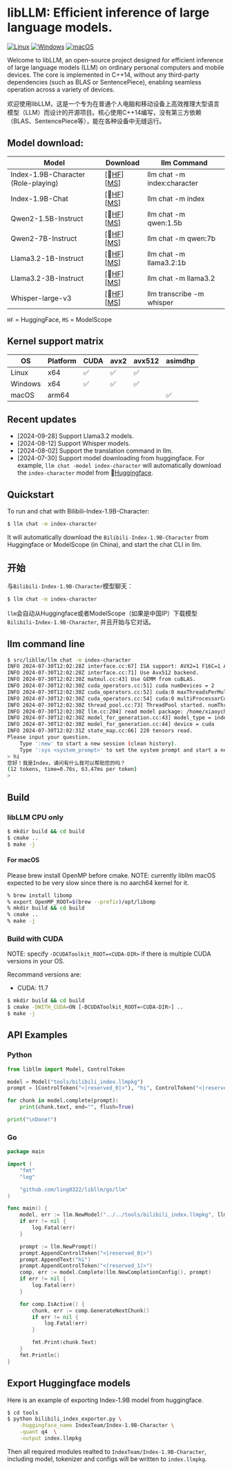 # libLLM: Efficient inference of large language models.

[![Linux](https://github.com/ling0322/libllm/actions/workflows/cmake-linux.yml/badge.svg?branch=main)](https://github.com/ling0322/libllm/actions/workflows/cmake-linux.yml) [![Windows](https://github.com/ling0322/libllm/actions/workflows/cmake-windows.yml/badge.svg?branch=main)](https://github.com/ling0322/libllm/actions/workflows/cmake-windows.yml) [![macOS](https://github.com/ling0322/libllm/actions/workflows/cmake-darwin.yml/badge.svg?branch=main)](https://github.com/ling0322/libllm/actions/workflows/cmake-darwin.yml)

Welcome to libLLM, an open-source project designed for efficient inference of large language models (LLM) on ordinary personal computers and mobile devices. The core is implemented in C++14, without any third-party dependencies (such as BLAS or SentencePiece), enabling seamless operation across a variety of devices.

欢迎使用libLLM，这是一个专为在普通个人电脑和移动设备上高效推理大型语言模型（LLM）而设计的开源项目。核心使用C++14编写，没有第三方依赖（BLAS、SentencePiece等），能在各种设备中无缝运行。

## Model download:

| Model       | Download       |  llm Command  |
|-------------|----------------|---------------|
| Index-1.9B-Character (Role-playing) | [🤗[HF](https://huggingface.co/ling0322/bilibili-index-1.9b-libllm/blob/main/bilibili-index-1.9b-character-q4.llmpkg)] [[MS](https://modelscope.cn/models/ling0322/bilibili-index-libllm/file/view/master?fileName=bilibili-index-1.9b-character-q4.llmpkg&status=2)] | llm chat -m index:character |
| Index-1.9B-Chat | [🤗[HF](https://huggingface.co/ling0322/bilibili-index-1.9b-libllm/blob/main/bilibili-index-1.9b-chat-q4.llmpkg)] [[MS](https://modelscope.cn/models/ling0322/bilibili-index-libllm/file/view/master?fileName=bilibili-index-1.9b-chat-q4.llmpkg&status=2)] | llm chat -m index |
| Qwen2-1.5B-Instruct | [🤗[HF](https://huggingface.co/ling0322/qwen-libllm/blob/main/qwen2-1.5b-instruct-q4.llmpkg)] [[MS](https://modelscope.cn/models/ling0322/qwen2-libllm/file/view/master?fileName=qwen2-1.5b-instruct-q4.llmpkg&status=2)] | llm chat -m qwen:1.5b |
| Qwen2-7B-Instruct | [🤗[HF](https://huggingface.co/ling0322/qwen-libllm/blob/main/qwen2-7b-instruct-q4.llmpkg)] [[MS](https://modelscope.cn/models/ling0322/qwen2-libllm/file/view/master?fileName=qwen2-7b-instruct-q4.llmpkg&status=2)] | llm chat -m qwen:7b |
| Llama3.2-1B-Instruct | [🤗[HF](https://huggingface.co/ling0322/llama3.2-libllm/resolve/main/llama3.2-1b-instruct-q4.llmpkg)] [[MS](https://modelscope.cn/models/ling0322/whisper-libllm/file/view/master?fileName=whisper-large-v3-q4.llmpkg&status=2)] | llm chat -m llama3.2:1b |
| Llama3.2-3B-Instruct | [🤗[HF](https://huggingface.co/ling0322/llama3.2-libllm/resolve/main/llama3.2-3b-instruct-q4.llmpkg)] [[MS](https://modelscope.cn/models/ling0322/whisper-libllm/file/view/master?fileName=whisper-large-v3-q4.llmpkg&status=2)] | llm chat -m llama3.2 |
| Whisper-large-v3 | [🤗[HF](https://huggingface.co/ling0322/whisper-libllm/resolve/main/whisper-large-v3-q4.llmpkg)] [[MS](https://modelscope.cn/models/ling0322/whisper-libllm/file/view/master?fileName=whisper-large-v3-q4.llmpkg&status=2)] |  llm transcribe -m whisper |

`HF` = HuggingFace, `MS` = ModelScope

## Kernel support matrix

| OS       |  Platform | CUDA       |  avx2  |  avx512 | asimdhp |
|----------|-----------|------------|--------|---------|---------|
| Linux    | x64       | ✅         | ✅     | ✅       |         |
| Windows  | x64       | ✅         | ✅     | ✅       |         |
| macOS    | arm64     |            |        |         | ✅      |

## Recent updates

- [2024-09-28] Support Llama3.2 models.
- [2024-08-12] Support Whisper models.
- [2024-08-02] Support the translation command in llm.
- [2024-07-30] Support model downloading from huggingface. For example, `llm chat -model index-character` will automatically download the `index-character` model from 🤗[Huggingface](https://huggingface.co/ling0322/bilibili-index-1.9b-libllm/blob/main/bilibili-index-1.9b-chat-q4.llmpkg).

## Quickstart

To run and chat with Bilibili-Index-1.9B-Character:

```bash
$ llm chat -m index-character
```

It will automatically download the `Bilibili-Index-1.9B-Character` from Huggingface or ModelScope (in China), and start the chat CLI in llm.

## 开始

与`Bilibili-Index-1.9B-Character`模型聊天：

```bash
$ llm chat -m index-character
```

`llm`会自动从Huggingface或者ModelScope（如果是中国IP）下载模型`Bilibili-Index-1.9B-Character`, 并且开始与它对话。

## llm command line

```bash
$ src/libllm/llm chat -m index-character
INFO 2024-07-30T12:02:28Z interface.cc:67] ISA support: AVX2=1 F16C=1 AVX512F=1
INFO 2024-07-30T12:02:28Z interface.cc:71] Use Avx512 backend.
INFO 2024-07-30T12:02:30Z matmul.cc:43] Use GEMM from cuBLAS.
INFO 2024-07-30T12:02:30Z cuda_operators.cc:51] cuda numDevices = 2
INFO 2024-07-30T12:02:30Z cuda_operators.cc:52] cuda:0 maxThreadsPerMultiProcessor = 2048
INFO 2024-07-30T12:02:30Z cuda_operators.cc:54] cuda:0 multiProcessorCount = 20
INFO 2024-07-30T12:02:30Z thread_pool.cc:73] ThreadPool started. numThreads=20
INFO 2024-07-30T12:02:30Z llm.cc:204] read model package: /home/xiaoych/.libllm/models/bilibili-index-1.9b-character-q4.llmpkg
INFO 2024-07-30T12:02:30Z model_for_generation.cc:43] model_type = index
INFO 2024-07-30T12:02:30Z model_for_generation.cc:44] device = cuda
INFO 2024-07-30T12:02:31Z state_map.cc:66] 220 tensors read.
Please input your question.
    Type ':new' to start a new session (clean history).
    Type ':sys <system_prompt>' to set the system prompt and start a new session .
> hi
您好！我是Index，请问有什么我可以帮助您的吗？
(12 tokens, time=0.76s, 63.47ms per token)
> 
```

## Build

### libLLM CPU only

```bash
$ mkdir build && cd build
$ cmake ..
$ make -j
```

#### For macOS

Please brew install OpenMP before cmake. NOTE: currently libllm macOS expected to be very slow since there is no aarch64 kernel for it.

```bash
% brew install libomp
% export OpenMP_ROOT=$(brew --prefix)/opt/libomp
% mkdir build && cd build
% cmake ..
% make -j
```

### Build with CUDA

NOTE: specify `-DCUDAToolkit_ROOT=<CUDA-DIR>` if there is multiple CUDA versions in your OS.

Recommand versions are:
- CUDA: 11.7

```bash
$ mkdir build && cd build
$ cmake -DWITH_CUDA=ON [-DCUDAToolkit_ROOT=<CUDA-DIR>] ..
$ make -j
```

## API Examples

### Python

```python
from libllm import Model, ControlToken

model = Model("tools/bilibili_index.llmpkg")
prompt = [ControlToken("<|reserved_0|>"), "hi", ControlToken("<|reserved_1|>")]

for chunk in model.complete(prompt):
    print(chunk.text, end="", flush=True)

print("\nDone!")
```

### Go

```go
package main

import (
    "fmt"
    "log"

    "github.com/ling0322/libllm/go/llm"
)

func main() {
    model, err := llm.NewModel("../../tools/bilibili_index.llmpkg", llm.Auto)
    if err != nil {
        log.Fatal(err)
    }

    prompt := llm.NewPrompt()
    prompt.AppendControlToken("<|reserved_0|>")
    prompt.AppendText("hi")
    prompt.AppendControlToken("<|reserved_1|>")
    comp, err := model.Complete(llm.NewCompletionConfig(), prompt)
    if err != nil {
        log.Fatal(err)
    }

    for comp.IsActive() {
        chunk, err := comp.GenerateNextChunk()
        if err != nil {
            log.Fatal(err)
        }

        fmt.Print(chunk.Text)
    }
    fmt.Println()
}

```

## Export Huggingface models

Here is an example of exporting Index-1.9B model from huggingface.

```bash
$ cd tools
$ python bilibili_index_exporter.py \
    -huggingface_name IndexTeam/Index-1.9B-Character \
    -quant q4  \
    -output index.llmpkg 

```

Then all required modules realted to `IndexTeam/Index-1.9B-Character`, including model, tokenizer and configs will be written to `index.llmpkg`.
